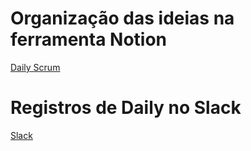 # **Organização das ideias na ferramenta Notion**
[Daily Scrum](https://www.notion.so/1d0680faee8980bbb43ce5377d062fd2?v=1d7680faee8980d3a9e8000cbdce6d3b&pvs=4)
# **Registros de Daily no Slack**
[Slack](https://app.slack.com/huddle/T08NMM3SMQT/C08NMM41EDR)


